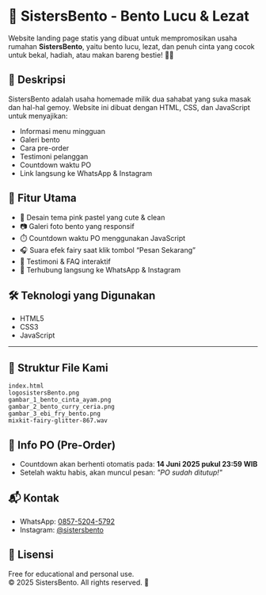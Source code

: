 
# 🍱 SistersBento - Bento Lucu & Lezat

Website landing page statis yang dibuat untuk mempromosikan usaha rumahan **SistersBento**, yaitu bento lucu, lezat, dan penuh cinta yang cocok untuk bekal, hadiah, atau makan bareng bestie! 🧸💕

## 📌 Deskripsi

SistersBento adalah usaha homemade milik dua sahabat yang suka masak dan hal-hal gemoy. Website ini dibuat dengan HTML, CSS, dan JavaScript untuk menyajikan:

- Informasi menu mingguan
- Galeri bento
- Cara pre-order
- Testimoni pelanggan
- Countdown waktu PO
- Link langsung ke WhatsApp & Instagram

## 🧁 Fitur Utama

- 🎀 Desain tema pink pastel yang cute & clean
- 📷 Galeri foto bento yang responsif
- ⏱️ Countdown waktu PO menggunakan JavaScript
- 🎧 Suara efek fairy saat klik tombol “Pesan Sekarang”
- 💬 Testimoni & FAQ interaktif
- 📱 Terhubung langsung ke WhatsApp & Instagram


## 🛠️ Teknologi yang Digunakan

- HTML5
- CSS3
- JavaScript

---

## 📁 Struktur File Kami

```
index.html
logosistersBento.png
gambar_1_bento_cinta_ayam.png
gambar_2_bento_curry_ceria.png
gambar_3_ebi_fry_bento.png
mixkit-fairy-glitter-867.wav
```

## 📆 Info PO (Pre-Order)

- Countdown akan berhenti otomatis pada:
  **14 Juni 2025 pukul 23:59 WIB**
- Setelah waktu habis, akan muncul pesan: _"PO sudah ditutup!"_


## 📬 Kontak

- WhatsApp: [0857-5204-5792](https://wa.me/6285752045792)
- Instagram: [@sistersbento](https://instagram.com/sistersbento)

## 📝 Lisensi

Free for educational and personal use.  
© 2025 SistersBento. All rights reserved. 🍓
